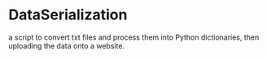 # DataSerialization
a script to convert txt files and process them into Python dictionaries, then uploading the data onto a website. 
